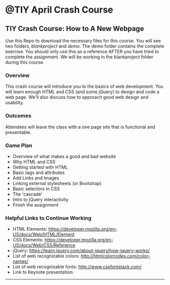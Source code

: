 # @TIY April Crash Course

## TIY Crash Course: How to A New Webpage

Use this Repo to download the necessary files for this course. You will see two folders, _blankproject_ and _demo_. The demo folder contains the complete exercise. You should only use this as a reference AFTER you have tried to complete the assignment. We will be working in the blankproject folder during this course.

### Overview
This crash course will introduce you to the basics of web development. You will learn enough HTML and CSS (and some jQuery) to design and code a web page. We'll also discuss how to approach good web design and usability.

### Outcomes
Attendees will leave the class with a one page site that is functional and presentable.


### Game Plan
- Overview of what makes a good and bad website
- Why HTML and CSS
- Getting started with HTML
- Basic tags and attributes
- Add Links and Images
- Linking external stylesheets (or Bootstrap)
- Basic selectors in CSS
- The 'cascade'
- Intro to jQuery interactivity
- Finish the assignment


### Helpful Links to Continue Working
- HTML Elements: https://developer.mozilla.org/en-US/docs/Web/HTML/Element
- CSS Elements: https://developer.mozilla.org/en-US/docs/Web/CSS/Reference
- jQuery:
https://learn.jquery.com/about-jquery/how-jquery-works/
- List of web recognizable colors: http://htmlcolorcodes.com/color-names/
- List of web recognizable fonts: http://www.cssfontstack.com/
- Link to Keynote presentation:
*************************************
